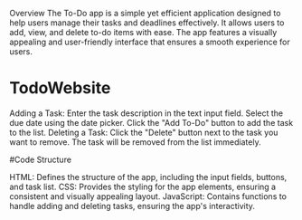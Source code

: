 Overview
The To-Do app is a simple yet efficient application designed to help users manage their tasks and deadlines effectively. It allows users to add, view, and delete to-do items with ease. The app features a visually appealing and user-friendly interface that ensures a smooth experience for users.

# TodoWebsite
Adding a Task:  Enter the task description in the text input field. Select the due date using the date picker. Click the "Add To-Do" button to add the task to the list. Deleting a Task:  Click the "Delete" button next to the task you want to remove. The task will be removed from the list immediately.

#Code Structure

HTML: Defines the structure of the app, including the input fields, buttons, and task list.
CSS: Provides the styling for the app elements, ensuring a consistent and visually appealing layout.
JavaScript: Contains functions to handle adding and deleting tasks, ensuring the app's interactivity.
